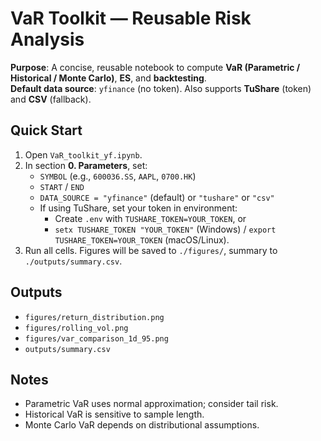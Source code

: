 # VaR Toolkit — Reusable Risk Analysis

**Purpose**: A concise, reusable notebook to compute **VaR (Parametric / Historical / Monte Carlo)**, **ES**, and **backtesting**.  
**Default data source**: `yfinance` (no token). Also supports **TuShare** (token) and **CSV** (fallback).

## Quick Start
1. Open `VaR_toolkit_yf.ipynb`.
2. In section **0. Parameters**, set:
   - `SYMBOL` (e.g., `600036.SS`, `AAPL`, `0700.HK`)
   - `START` / `END`
   - `DATA_SOURCE = "yfinance"` (default) or `"tushare"` or `"csv"`
   - If using TuShare, set your token in environment:  
     - Create `.env` with `TUSHARE_TOKEN=YOUR_TOKEN`, or  
     - `setx TUSHARE_TOKEN "YOUR_TOKEN"` (Windows) / `export TUSHARE_TOKEN=YOUR_TOKEN` (macOS/Linux).
3. Run all cells. Figures will be saved to `./figures/`, summary to `./outputs/summary.csv`.

## Outputs
- `figures/return_distribution.png`
- `figures/rolling_vol.png`
- `figures/var_comparison_1d_95.png`
- `outputs/summary.csv`

## Notes
- Parametric VaR uses normal approximation; consider tail risk.
- Historical VaR is sensitive to sample length.
- Monte Carlo VaR depends on distributional assumptions.
